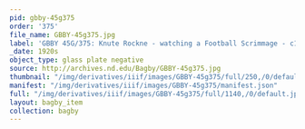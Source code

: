 ```yaml
---
pid: gbby-45g375
order: '375'
file_name: GBBY-45g375.jpg
label: 'GBBY 45G/375: Knute Rockne - watching a Football Scrimmage - c1920s'
_date: 1920s
object_type: glass plate negative
source: http://archives.nd.edu/Bagby/GBBY-45g375.jpg
thumbnail: "/img/derivatives/iiif/images/GBBY-45g375/full/250,/0/default.jpg"
manifest: "/img/derivatives/iiif/images/GBBY-45g375/manifest.json"
full: "/img/derivatives/iiif/images/GBBY-45g375/full/1140,/0/default.jpg"
layout: bagby_item
collection: bagby
---
```

